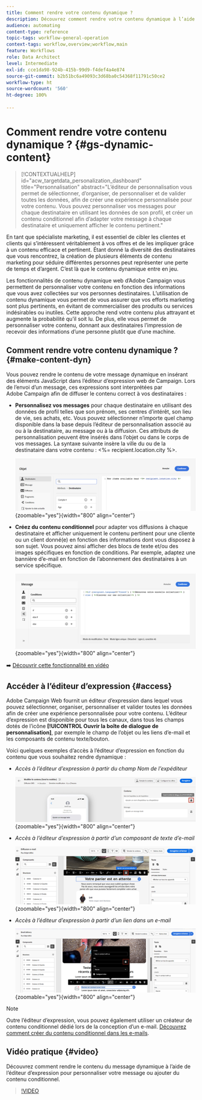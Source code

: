 ```yaml
---
title: Comment rendre votre contenu dynamique ?
description: Découvrez comment rendre votre contenu dynamique à l’aide de la personnalisation et du contenu conditionnel.
audience: automating
content-type: reference
topic-tags: workflow-general-operation
context-tags: workflow,overview;workflow,main
feature: Workflows
role: Data Architect
level: Intermediate
exl-id: cce1da98-924b-415b-99d9-f4def4a4e874
source-git-commit: b2b51bc6a49093c3d68ba0c54368f11791c50ce2
workflow-type: ht
source-wordcount: '560'
ht-degree: 100%

---
```


# Comment rendre votre contenu dynamique ? {#gs-dynamic-content}

>[!CONTEXTUALHELP]
>id="acw_targetdata_personalization_dashboard"
>title="Personnalisation"
>abstract="L’éditeur de personnalisation vous permet de sélectionner, d’organiser, de personnaliser et de valider toutes les données, afin de créer une expérience personnalisée pour votre contenu. Vous pouvez personnaliser vos messages pour chaque destinataire en utilisant les données de son profil, et créer un contenu conditionnel afin d’adapter votre message à chaque destinataire et uniquement afficher le contenu pertinent."

En tant que spécialiste marketing, il est essentiel de cibler les clientes et clients qui s’intéressent véritablement à vos offres et de les impliquer grâce à un contenu efficace et pertinent. Étant donné la diversité des destinataires que vous rencontrez, la création de plusieurs éléments de contenu marketing pour séduire différentes personnes peut représenter une perte de temps et d’argent. C’est là que le contenu dynamique entre en jeu.

Les fonctionnalités de contenu dynamique web d’Adobe Campaign vous permettent de personnaliser votre contenu en fonction des informations que vous avez collectées sur vos personnes destinataires. L’utilisation de contenu dynamique vous permet de vous assurer que vos efforts marketing sont plus pertinents, en évitant de commercialiser des produits ou services indésirables ou inutiles. Cette approche rend votre contenu plus attrayant et augmente la probabilité qu’il soit lu. De plus, elle vous permet de personnaliser votre contenu, donnant aux destinataires l’impression de recevoir des informations d’une personne plutôt que d’une machine.

## Comment rendre votre contenu dynamique ? {#make-content-dyn}

Vous pouvez rendre le contenu de votre message dynamique en insérant des éléments JavaScript dans l’éditeur d’expression web de Campaign. Lors de l’envoi d’un message, ces expressions sont interprétées par Adobe Campaign afin de diffuser le contenu correct à vos destinataires :

* **Personnalisez vos messages** pour chaque destinataire en utilisant des données de profil telles que son prénom, ses centres d’intérêt, son lieu de vie, ses achats, etc. Vous pouvez sélectionner n’importe quel champ disponible dans la base depuis l’éditeur de personnalisation associé au ou à la destinataire, au message ou à la diffusion. Ces attributs de personnalisation peuvent être insérés dans l’objet ou dans le corps de vos messages. La syntaxe suivante insère la ville du ou de la destinataire dans votre contenu : &lt;%= recipient.location.city %>.

  ![](assets/perso-subject-line.png){zoomable="yes"}{width="800" align="center"}

* **Créez du contenu conditionnel** pour adapter vos diffusions à chaque destinataire et afficher uniquement le contenu pertinent pour une cliente ou un client donné(e) en fonction des informations dont vous disposez à son sujet. Vous pouvez ainsi afficher des blocs de texte et/ou des images spécifiques en fonction de conditions. Par exemple, adaptez une bannière d’e-mail en fonction de l’abonnement des destinataires à un service spécifique.

  ![](assets/condition-sample.png){zoomable="yes"}{width="800" align="center"}

➡️ [Découvrir cette fonctionnalité en vidéo](#video)

## Accéder à l’éditeur d’expression {#access}

Adobe Campaign Web fournit un éditeur d’expression dans lequel vous pouvez sélectionner, organiser, personnaliser et valider toutes les données afin de créer une expérience personnalisée pour votre contenu. L’éditeur d’expression est disponible pour tous les canaux, dans tous les champs dotés de l’icône **[!UICONTROL Ouvrir la boîte de dialogue de personnalisation]**, par exemple le champ de l’objet ou les liens d’e-mail et les composants de contenu texte/bouton.

Voici quelques exemples d’accès à l’éditeur d’expression en fonction du contenu que vous souhaitez rendre dynamique :

* *Accès à l’éditeur d’expression à partir du champ Nom de l’expéditeur*

  ![](assets/expression-editor-access.png){zoomable="yes"}{width="800" align="center"}

* *Accès à l’éditeur d’expression à partir d’un composant de texte d’e-mail*

  ![](assets/expression-editor-access-email.png){zoomable="yes"}{width="800" align="center"}

* *Accès à l’éditeur d’expression à partir d’un lien dans un e-mail*

  ![](assets/perso-link-insert-icon.png){zoomable="yes"}{width="800" align="center"}

>[!NOTE]
>
>Outre l’éditeur d’expression, vous pouvez également utiliser un créateur de contenu conditionnel dédié lors de la conception d’un e-mail. [Découvrez comment créer du contenu conditionnel dans les e-mails](conditions.md).

## Vidéo pratique {#video}

Découvrez comment rendre le contenu du message dynamique à l’aide de l’éditeur d’expression pour personnaliser votre message ou ajouter du contenu conditionnel.

>[!VIDEO](https://video.tv.adobe.com/v/3425795?quality=12)
